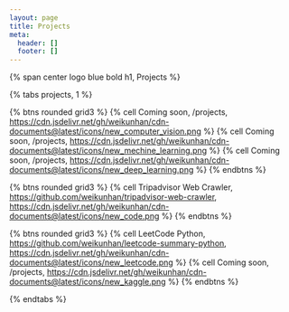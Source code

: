 ```yaml
---
layout: page
title: Projects
meta:
  header: []
  footer: []
---
```


{% span center logo blue bold h1, Projects %}

{% tabs projects, 1 %}

<!-- tab Research Projects -->

{% btns rounded  grid3 %}
{% cell Coming soon, /projects, https://cdn.jsdelivr.net/gh/weikunhan/cdn-documents@latest/icons/new_computer_vision.png %}
{% cell Coming soon, /projects, https://cdn.jsdelivr.net/gh/weikunhan/cdn-documents@latest/icons/new_mechine_learning.png %}
{% cell Coming soon, /projects, https://cdn.jsdelivr.net/gh/weikunhan/cdn-documents@latest/icons/new_deep_learning.png %}
{% endbtns %}

<!-- endtab -->

<!-- tab 0pen Source Projects -->

{% btns rounded grid3 %}
{% cell Tripadvisor Web Crawler, https://github.com/weikunhan/tripadvisor-web-crawler, https://cdn.jsdelivr.net/gh/weikunhan/cdn-documents@latest/icons/new_code.png %}
{% endbtns %}

<!-- endtab -->

<!-- tab Individual Projects -->

{% btns rounded grid3 %}
{% cell LeetCode Python, https://github.com/weikunhan/leetcode-summary-python, https://cdn.jsdelivr.net/gh/weikunhan/cdn-documents@latest/icons/new_leetcode.png %}
{% cell Coming soon, /projects, https://cdn.jsdelivr.net/gh/weikunhan/cdn-documents@latest/icons/new_kaggle.png %}
{% endbtns %}

<!-- endtab -->

{% endtabs %}
